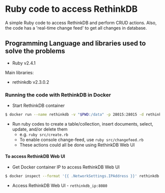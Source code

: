 # Ruby code to access RethinkDB

A simple Ruby code to access RethinkDB and perform CRUD actions. Also, the code has a 'real-time change feed' to get all changes in database.

## Programming Language and libraries used to solve the problems

  - Ruby v2.4.1

Main libraries:
  - rethinkdb v2.3.0.2
  
### Running the code with RethinkDB in Docker
- Start RethinkDB container
```sh
$ docker run --name rethinkdb -v "$PWD:/data" -p 28015:28015 -d rethinkdb
```

- Run ruby codes to create a table/collection, insert documents, select, update, and/or delete them
    - e.g. ```ruby src/create.rb```
    - To enable console change-feed, use ```ruby src/changefeed.rb```
    - These actions could all be done using RethinkDB Web UI

#### To access RethinkDB Web UI
- Get Docker container IP to access RethinkDB Web UI
```sh
$ docker inspect --format '{{ .NetworkSettings.IPAddress }}' rethinkdb
```
- Access RethinkDB Web UI - ```rethinkdb_ip:8080```